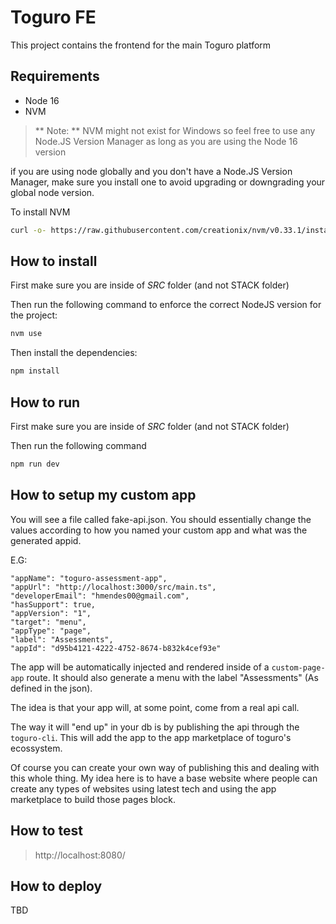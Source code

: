 # Toguro FE

This project contains the frontend for the main Toguro platform

## Requirements

* Node 16
* NVM

>** Note: ** 
NVM might not exist for Windows so feel free to use any Node.JS Version Manager as long as you are using the Node 16 version


if you are using node globally and you don't have a Node.JS Version Manager, make sure you install one to avoid upgrading or downgrading your global node version.

To install NVM
```bash
curl -o- https://raw.githubusercontent.com/creationix/nvm/v0.33.1/install.sh | NVM_DIR=/usr/local/nvm bash
```



## How to install

First make sure you are inside of *SRC* folder (and not STACK folder)

Then run the following command to enforce the correct NodeJS version for the project:
```bash
nvm use
```
Then install the dependencies:
```bash
npm install
```

## How to run

First make sure you are inside of *SRC* folder (and not STACK folder)

Then run the following command
```bash
npm run dev
```

## How to setup my custom app

You will see a file called fake-api.json.
You should essentially change the values according to how you named your custom app and what was the generated appid.

E.G:
```
"appName": "toguro-assessment-app",
"appUrl": "http://localhost:3000/src/main.ts",
"developerEmail": "hmendes00@gmail.com",
"hasSupport": true,
"appVersion": "1",
"target": "menu",
"appType": "page",
"label": "Assessments",
"appId": "d95b4121-4222-4752-8674-b832k4cef93e"
```

The app will be automatically injected and rendered inside of a `custom-page-app` route.
It should also generate a menu with the label "Assessments" (As defined in the json).

The idea is that your app will, at some point, come from a real api call.

The way it will "end up" in your db is by publishing the api through the `toguro-cli`.
This will add the app to the app marketplace of toguro's ecossystem.

Of course you can create your own way of publishing this and dealing with this whole thing.
My idea here is to have a base website where people can create any types of websites using latest tech and using the app marketplace to build those pages block.

## How to test

> http://localhost:8080/

## How to deploy

TBD
